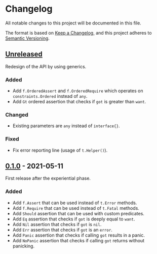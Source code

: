 # Changelog

All notable changes to this project will be documented in this file.

The format is based on [Keep a Changelog](https://keepachangelog.com/en/1.1.0/),
and this project adheres to [Semantic Versioning](https://semver.org/spec/v2.0.0.html).

## [Unreleased](https://github.com/pellared/fluentassert/compare/v0.1.0...HEAD)

Redesign of the API by using generics.

### Added

- Add `f.OrderedAssert` and `f.OrderedRequire` which
  operates on `constraints.Ordered` instead of `any`.
- Add `Gt` ordered assertion that checks if `got` is greater than `want`.

### Changed

- Existing parameters are `any` instead of `interface{}`.

### Fixed

- Fix error reporting line (usage of `t.Helper()`).

## [0.1.0](https://github.com/pellared/fluentassert/releases/tag/v0.1.0) - 2021-05-11

First release after the experiential phase.

### Added

- Add `f.Assert` that can be used instead of `t.Error` methods.
- Add `f.Require` that can be used instead of `t.Fatal` methods.
- Add `Should` assertion that can be used with custom predicates.
- Add `Eq` assertion that checks if `got` is deeply equal to `want`.
- Add `Nil` assertion that checks if `got` is `nil`.
- Add `Err` assertion that checks if `got` is an `error`.
- Add `Panic` assertion that checks if calling `got` results in a panic.
- Add `NoPanic` assertion that checks if calling `got` returns without panicking.
